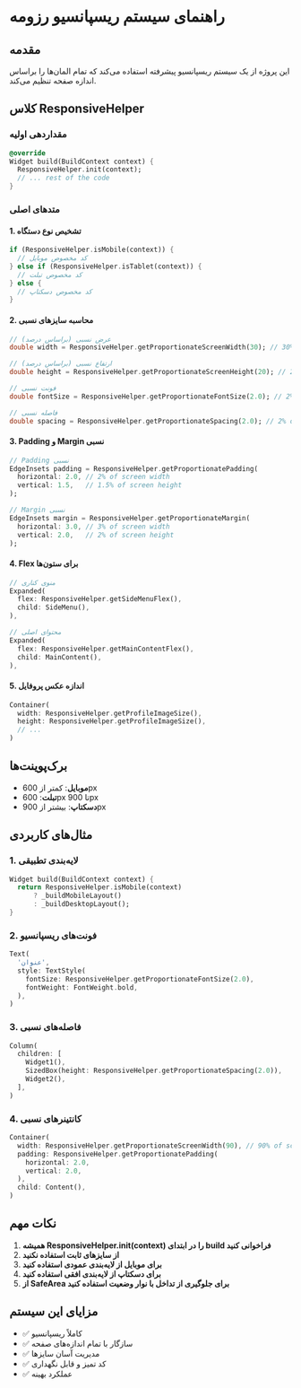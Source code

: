 # راهنمای سیستم ریسپانسیو رزومه

## مقدمه
این پروژه از یک سیستم ریسپانسیو پیشرفته استفاده می‌کند که تمام المان‌ها را براساس اندازه صفحه تنظیم می‌کند.

## کلاس ResponsiveHelper

### مقداردهی اولیه
```dart
@override
Widget build(BuildContext context) {
  ResponsiveHelper.init(context);
  // ... rest of the code
}
```

### متدهای اصلی

#### 1. تشخیص نوع دستگاه
```dart
if (ResponsiveHelper.isMobile(context)) {
  // کد مخصوص موبایل
} else if (ResponsiveHelper.isTablet(context)) {
  // کد مخصوص تبلت
} else {
  // کد مخصوص دسکتاپ
}
```

#### 2. محاسبه سایزهای نسبی
```dart
// عرض نسبی (براساس درصد)
double width = ResponsiveHelper.getProportionateScreenWidth(30); // 30% of screen width

// ارتفاع نسبی (براساس درصد)
double height = ResponsiveHelper.getProportionateScreenHeight(20); // 20% of screen height

// فونت نسبی
double fontSize = ResponsiveHelper.getProportionateFontSize(2.0); // 2% of screen width

// فاصله نسبی
double spacing = ResponsiveHelper.getProportionateSpacing(2.0); // 2% of screen width
```

#### 3. Padding و Margin نسبی
```dart
// Padding نسبی
EdgeInsets padding = ResponsiveHelper.getProportionatePadding(
  horizontal: 2.0, // 2% of screen width
  vertical: 1.5,   // 1.5% of screen height
);

// Margin نسبی
EdgeInsets margin = ResponsiveHelper.getProportionateMargin(
  horizontal: 3.0, // 3% of screen width
  vertical: 2.0,   // 2% of screen height
);
```

#### 4. Flex برای ستون‌ها
```dart
// منوی کناری
Expanded(
  flex: ResponsiveHelper.getSideMenuFlex(),
  child: SideMenu(),
),

// محتوای اصلی
Expanded(
  flex: ResponsiveHelper.getMainContentFlex(),
  child: MainContent(),
),
```

#### 5. اندازه عکس پروفایل
```dart
Container(
  width: ResponsiveHelper.getProfileImageSize(),
  height: ResponsiveHelper.getProfileImageSize(),
  // ...
)
```

## برک‌پوینت‌ها

- **موبایل**: کمتر از 600px
- **تبلت**: 600px تا 900px  
- **دسکتاپ**: بیشتر از 900px

## مثال‌های کاربردی

### 1. لایه‌بندی تطبیقی
```dart
Widget build(BuildContext context) {
  return ResponsiveHelper.isMobile(context)
      ? _buildMobileLayout()
      : _buildDesktopLayout();
}
```

### 2. فونت‌های ریسپانسیو
```dart
Text(
  'عنوان',
  style: TextStyle(
    fontSize: ResponsiveHelper.getProportionateFontSize(2.0),
    fontWeight: FontWeight.bold,
  ),
)
```

### 3. فاصله‌های نسبی
```dart
Column(
  children: [
    Widget1(),
    SizedBox(height: ResponsiveHelper.getProportionateSpacing(2.0)),
    Widget2(),
  ],
)
```

### 4. کانتینرهای نسبی
```dart
Container(
  width: ResponsiveHelper.getProportionateScreenWidth(90), // 90% of screen width
  padding: ResponsiveHelper.getProportionatePadding(
    horizontal: 2.0,
    vertical: 2.0,
  ),
  child: Content(),
)
```

## نکات مهم

1. **همیشه ResponsiveHelper.init(context) را در ابتدای build فراخوانی کنید**
2. **از سایزهای ثابت استفاده نکنید**
3. **برای موبایل از لایه‌بندی عمودی استفاده کنید**
4. **برای دسکتاپ از لایه‌بندی افقی استفاده کنید**
5. **از SafeArea برای جلوگیری از تداخل با نوار وضعیت استفاده کنید**

## مزایای این سیستم

- ✅ کاملاً ریسپانسیو
- ✅ سازگار با تمام اندازه‌های صفحه
- ✅ مدیریت آسان سایزها
- ✅ کد تمیز و قابل نگهداری
- ✅ عملکرد بهینه
